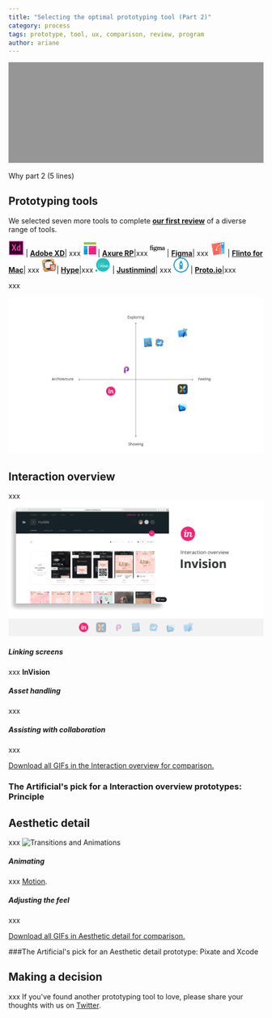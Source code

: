 ```yaml
---
title: "Selecting the optimal prototyping tool (Part 2)"
category: process
tags: prototype, tool, ux, comparison, review, program
author: ariane
---
```


![](2016-04-07-prototyping2/introduction.png)

Why part 2 (5 lines)

## Prototyping tools

We selected seven more tools to complete [**our first review**](http://theartificial.nl/blog/2015/11/23/prototyping.html) of a diverse range of tools.    

[![Adobe XD](2016-04-07-prototyping2/icon-adobexd.png)](http://www.adobe.com/products/experience-design.html) | [**Adobe XD**](http://www.adobe.com/products/experience-design.html)|  xxx
[![Axure RP](2016-04-07-prototyping2/icon-axure.png)](http://www.axure.com/)| [**Axure RP**](http://www.axure.com/)|xxx
[![Figma](2016-04-07-prototyping2/icon-figma.png)](https://www.figma.com/) | [**Figma**](https://www.figma.com/)| xxx
[![Flinto for Mac](2016-04-07-prototyping2/icon-flinto.png)](https://www.flinto.com/) | [**Flinto for Mac**](https://www.flinto.com/)|  xxx
[![Hype](2016-04-07-prototyping2/icon-hype.png)](http://tumult.com/hype/)| [**Hype**](http://tumult.com/hype/)|xxx
[![Justinmind](2016-04-07-prototyping2/icon-justinmind.png)](http://www.justinmind.com/) | [**Justinmind**](http://www.justinmind.com/)| xxx
[![Proto.io](2016-04-07-prototyping2/icon-protoio.png)](https://proto.io/) | [**Proto.io**](https://proto.io/)|xxx

xxx

![Continuum review](2015-11-23-prototyping/2x2.png)

## Interaction overview

xxx
![Workflow and Interface](2015-11-23-prototyping/interaction.gif)

##### Linking screens

xxx **InVision**

##### Asset handling

xxx

##### Assisting with collaboration

xxx

[Download all GIFs in the Interaction overview for comparison.](2015-11-23-prototyping/InteractionOverview.zip)

### The Artificial's pick for a Interaction overview prototypes: Principle

## Aesthetic detail

xxx
![Transitions and Animations](2015-11-23-prototyping/aesthetic.gif)

##### Animating

xxx
[Motion](http://blog.invisionapp.com/motion-prototype-animation/).

##### Adjusting the feel

xxx

[Download all GIFs in Aesthetic detail for comparison.](2015-11-23-prototyping/AestheticDetails.zip)

###The Artificial's pick for an Aesthetic detail prototype: Pixate and Xcode

## Making a decision

xxx  If you've found another prototyping tool to love, please share your thoughts with us on [Twitter](https://twitter.com/veryartificial).
